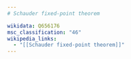 ```yaml
---
# Schauder fixed-point theorem

wikidata: Q656176
msc_classification: "46"
wikipedia_links:
  - "[[Schauder fixed-point theorem]]"
---
```


